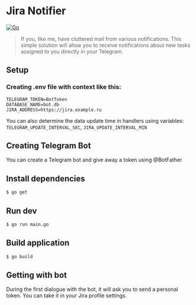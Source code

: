# Jira Notifier
[![Go](https://github.com/Mubiridziri/jira_notifier/actions/workflows/go.yml/badge.svg)](https://github.com/Mubiridziri/jira_notifier/actions/workflows/go.yml)
> If you, like me, have cluttered mail from various notifications. This simple solution will allow you to receive notifications about new tasks assigned to you directly in your Telegram.

## Setup

### Creating .env file with context like this:
```.env
TELEGRAM_TOKEN=BotToken
DATABASE_NAME=bot.db
JIRA_ADDRESS=https://jira.example.ru
```

You can also determine the data update time in handlers using variables: `TELEGRAM_UPDATE_INTERVAL_SEC`, `JIRA_UPDATE_INTERVAL_MIN`

## Creating Telegram Bot

You can create a Telegram bot and give away a token using @BotFather

## Install dependencies 

```bash
$ go get
```

## Run dev

```bash
$ go run main.go
```

## Build application

```bash
$ go build
```

## Getting with bot

During the first dialogue with the bot, it will ask you to send a personal token. You can take it in your Jira profile settings.

